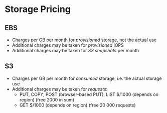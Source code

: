# Storage Pricing

## EBS

* Charges per GB per month for *provisioned* storage, not the actual use
* Additional charges may be taken for *provisioned* IOPS
* Additional charges may be taken for *S3 snapshots* per month

## S3

* Charges per GB per month for *consumed* storage, i.e. the actual storage use
* Additional charges may be taken for *requests*:
  * PUT, COPY, POST (browser-based PUT), LIST $/1000 (depends on region) (free 2000 in sum)
  * GET $/1000 (depends on region) (free 20 000 requests)
